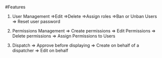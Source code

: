 #Features

1. User Management
    =>Edit
    =>Delete
    =>Assign roles
    =>Ban or Unban Users
    => Reset user password

2. Permissions Management
    => Create permissions
    => Edit Permissions
    => Delete permissions
    => Assign Permissions to Users


3. Dispatch
   => Approve before displaying
   => Create on behalf of a dispatcher
   => Edit on behalf    
